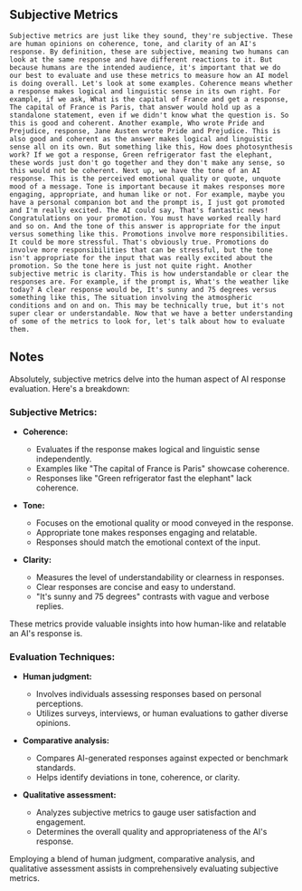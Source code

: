 ## Subjective Metrics
```
Subjective metrics are just like they sound, they're subjective. These are human opinions on coherence, tone, and clarity of an AI's response. By definition, these are subjective, meaning two humans can look at the same response and have different reactions to it. But because humans are the intended audience, it's important that we do our best to evaluate and use these metrics to measure how an AI model is doing overall. Let's look at some examples. Coherence means whether a response makes logical and linguistic sense in its own right. For example, if we ask, What is the capital of France and get a response, The capital of France is Paris, that answer would hold up as a standalone statement, even if we didn't know what the question is. So this is good and coherent. Another example, Who wrote Pride and Prejudice, response, Jane Austen wrote Pride and Prejudice. This is also good and coherent as the answer makes logical and linguistic sense all on its own. But something like this, How does photosynthesis work? If we got a response, Green refrigerator fast the elephant, these words just don't go together and they don't make any sense, so this would not be coherent. Next up, we have the tone of an AI response. This is the perceived emotional quality or quote, unquote mood of a message. Tone is important because it makes responses more engaging, appropriate, and human like or not. For example, maybe you have a personal companion bot and the prompt is, I just got promoted and I'm really excited. The AI could say, That's fantastic news! Congratulations on your promotion. You must have worked really hard and so on. And the tone of this answer is appropriate for the input versus something like this. Promotions involve more responsibilities. It could be more stressful. That's obviously true. Promotions do involve more responsibilities that can be stressful, but the tone isn't appropriate for the input that was really excited about the promotion. So the tone here is just not quite right. Another subjective metric is clarity. This is how understandable or clear the responses are. For example, if the prompt is, What's the weather like today? A clear response would be, It's sunny and 75 degrees versus something like this, The situation involving the atmospheric conditions and on and on. This may be technically true, but it's not super clear or understandable. Now that we have a better understanding of some of the metrics to look for, let's talk about how to evaluate them.
```

## Notes
Absolutely, subjective metrics delve into the human aspect of AI response evaluation. Here's a breakdown:

### Subjective Metrics:
- **Coherence:** 
  - Evaluates if the response makes logical and linguistic sense independently.
  - Examples like "The capital of France is Paris" showcase coherence.
  - Responses like "Green refrigerator fast the elephant" lack coherence.

- **Tone:** 
  - Focuses on the emotional quality or mood conveyed in the response.
  - Appropriate tone makes responses engaging and relatable.
  - Responses should match the emotional context of the input.

- **Clarity:** 
  - Measures the level of understandability or clearness in responses.
  - Clear responses are concise and easy to understand.
  - "It's sunny and 75 degrees" contrasts with vague and verbose replies.

These metrics provide valuable insights into how human-like and relatable an AI's response is. 

### Evaluation Techniques:
- **Human judgment:** 
  - Involves individuals assessing responses based on personal perceptions.
  - Utilizes surveys, interviews, or human evaluations to gather diverse opinions.

- **Comparative analysis:** 
  - Compares AI-generated responses against expected or benchmark standards.
  - Helps identify deviations in tone, coherence, or clarity.

- **Qualitative assessment:** 
  - Analyzes subjective metrics to gauge user satisfaction and engagement.
  - Determines the overall quality and appropriateness of the AI's response.

Employing a blend of human judgment, comparative analysis, and qualitative assessment assists in comprehensively evaluating subjective metrics.